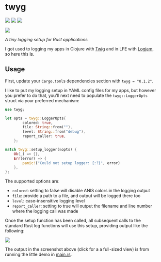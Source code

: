 # twyg

[![][img_travis-ci]][travis-ci]
[![][img_crates]][crates]
[![][img_doc]][doc]

[![][logo]][logo-large]

*A tiny logging setup for Rust applications*

I got used to logging my apps in Clojure with [Twig](https://github.com/clojusc/twig)
and in LFE with [Logjam](https://github.com/lfex/logjam), so here this is.

## Usage

First, update your `Cargo.toml`s dependencies section with `twyg = "0.1.2"`.

I like to put my logging setup in YAML config files for my apps, but however
you prefer to do that, you'll next need to populate the `twyg::LoggerOpts`
struct via your preferred mechanism:

```rust
use twyg;

let opts = twyg::LoggerOpts{
        colored: true,
        file: String::from(""),
        level: String::from("debug"),
        report_caller: true,
    };

match twyg::setup_logger(&opts) {
    Ok(_) => {},
    Err(error) => {
        panic!("Could not setup logger: {:?}", error)
    },
};
```

The supported options are:

* `colored`: setting to false will disable ANIS colors in the logging output
* `file`: provide a path to a file, and output will be logged there too
* `level`: case-insensitive logging level
* `report_caller`: setting to true will output the filename and line number
   where the logging call was made

Once the setup function has been called, all subsequent calls to the standard
Rust log functions will use this setup, providing output like the following:

[![][screenshot-thumb]][screenshot]

The output in the screenshot above (click for a a full-sized view) is from
running the little demo in [main.rs](src/main.rs).

<!-- Named page links below: /-->

[logo]: resources/images/logo-250x.png
[logo-large]: resources/images/logo-1000x.png
[screenshot-thumb]: resources/images/screenshot-thumb.png
[screenshot]: resources/images/screenshot.png
[img_travis-ci]: https://api.travis-ci.org/oxur/twyg.png?branch=master
[travis-ci]: https://travis-ci.org/oxur/twyg
[img_crates]: https://img.shields.io/crates/v/twyg.svg
[crates]: https://crates.io/crates/twyg
[img_doc]: https://img.shields.io/badge/rust-documentation-blue.svg
[doc]: https://docs.rs/twyg/
